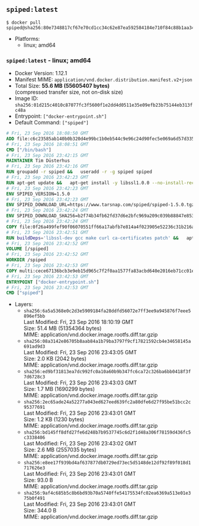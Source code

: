## `spiped:latest`

```console
$ docker pull spiped@sha256:80e7348817cf67e70cd1cc34c62e87ea592584184e710f84c88b1aa34117af2b
```

-	Platforms:
	-	linux; amd64

### `spiped:latest` - linux; amd64

-	Docker Version: 1.12.1
-	Manifest MIME: `application/vnd.docker.distribution.manifest.v2+json`
-	Total Size: **55.6 MB (55605407 bytes)**  
	(compressed transfer size, not on-disk size)
-	Image ID: `sha256:01d215c4010c87077fc3f5600f1e2dd4d0511e35e09efb23b75144eb313fc48a`
-	Entrypoint: `["docker-entrypoint.sh"]`
-	Default Command: `["spiped"]`

```dockerfile
# Fri, 23 Sep 2016 18:08:50 GMT
ADD file:c6c23585ab140b0b320d4e99bc1b0eb544c9e96c24d90fec5e069a6d57d335ca in / 
# Fri, 23 Sep 2016 18:08:51 GMT
CMD ["/bin/bash"]
# Fri, 23 Sep 2016 23:42:15 GMT
MAINTAINER Tim Düsterhus
# Fri, 23 Sep 2016 23:42:16 GMT
RUN groupadd -r spiped &&	useradd -r -g spiped spiped
# Fri, 23 Sep 2016 23:42:23 GMT
RUN apt-get update &&	apt-get install -y libssl1.0.0 --no-install-recommends &&	rm -rf /var/lib/apt/lists/*
# Fri, 23 Sep 2016 23:42:23 GMT
ENV SPIPED_VERSION=1.5.0
# Fri, 23 Sep 2016 23:42:23 GMT
ENV SPIPED_DOWNLOAD_URL=https://www.tarsnap.com/spiped/spiped-1.5.0.tgz
# Fri, 23 Sep 2016 23:42:24 GMT
ENV SPIPED_DOWNLOAD_SHA256=b2f74b34fb62fd37d6e2bfc969a209c039b88847e853a49e91768dec625facd7
# Fri, 23 Sep 2016 23:42:24 GMT
COPY file:0f26a499fef90f06070551ff66a17abfb7e814a4f023905e52236c31b216a7bb in /0001-Fix-docker-stop-issue.patch 
# Fri, 23 Sep 2016 23:42:51 GMT
RUN buildDeps='libssl-dev gcc make curl ca-certificates patch' &&	apt-get update && apt-get install -y $buildDeps --no-install-recommends &&	rm -rf /var/lib/apt/lists/* &&	curl -fsSL "$SPIPED_DOWNLOAD_URL" -o spiped.tar.gz &&	echo "$SPIPED_DOWNLOAD_SHA256 spiped.tar.gz" |sha256sum -c - &&	mkdir -p /usr/local/src/spiped &&	tar xzf "spiped.tar.gz" -C /usr/local/src/spiped --strip-components=1 &&	rm "spiped.tar.gz" &&	patch -p1 -d /usr/local/src/spiped/ < /0001-Fix-docker-stop-issue.patch &&	make -C /usr/local/src/spiped &&	make -C /usr/local/src/spiped install &&	rm -rf /usr/local/src/spiped &&	apt-get purge -y --auto-remove $buildDeps
# Fri, 23 Sep 2016 23:42:52 GMT
VOLUME [/spiped]
# Fri, 23 Sep 2016 23:42:52 GMT
WORKDIR /spiped
# Fri, 23 Sep 2016 23:42:53 GMT
COPY multi:cece67136bcb3e9eb15d965c7f2f0aa1577fa83acbd640e2016eb71cc01e0cfa in /usr/local/bin/ 
# Fri, 23 Sep 2016 23:42:53 GMT
ENTRYPOINT ["docker-entrypoint.sh"]
# Fri, 23 Sep 2016 23:42:53 GMT
CMD ["spiped"]
```

-	Layers:
	-	`sha256:6a5a5368e0c2d3e5909184fa28ddfd56072e7ff3ee9a945876f7eee5896ef5bb`  
		Last Modified: Fri, 23 Sep 2016 18:10:19 GMT  
		Size: 51.4 MB (51354364 bytes)  
		MIME: application/vnd.docker.image.rootfs.diff.tar.gzip
	-	`sha256:08a3142e86705b8aab84a1b79ba3797f9cf17821592cb4e34658145a691ad9d3`  
		Last Modified: Fri, 23 Sep 2016 23:43:05 GMT  
		Size: 2.0 KB (2042 bytes)  
		MIME: application/vnd.docker.image.rootfs.diff.tar.gzip
	-	`sha256:ed9bf31813ea7dc992fc0a10a60b9b347fc6ca72c326ba6bb0418f3f7d6728c3`  
		Last Modified: Fri, 23 Sep 2016 23:43:03 GMT  
		Size: 1.7 MB (1690299 bytes)  
		MIME: application/vnd.docker.image.rootfs.diff.tar.gzip
	-	`sha256:2ec65ade24a52277a043ed627eed639fc2a80dfe6d27f95be51bcc2c95377691`  
		Last Modified: Fri, 23 Sep 2016 23:43:01 GMT  
		Size: 1.2 KB (1230 bytes)  
		MIME: application/vnd.docker.image.rootfs.diff.tar.gzip
	-	`sha256:bd145ff8dfd27fe6d248b7b9537745c6d2f1d48a306f78159d436fc5c3338406`  
		Last Modified: Fri, 23 Sep 2016 23:43:02 GMT  
		Size: 2.6 MB (2557035 bytes)  
		MIME: application/vnd.docker.image.rootfs.diff.tar.gzip
	-	`sha256:e8ee17f939bd4af637877db0729ed73ec5d5148de12df92f89f018d1717626e3`  
		Last Modified: Fri, 23 Sep 2016 23:43:01 GMT  
		Size: 93.0 B  
		MIME: application/vnd.docker.image.rootfs.diff.tar.gzip
	-	`sha256:9af4c685b5c8b6bd93b70a5740ffe54175534fc02ea6369a513e01e375b0f491`  
		Last Modified: Fri, 23 Sep 2016 23:43:01 GMT  
		Size: 344.0 B  
		MIME: application/vnd.docker.image.rootfs.diff.tar.gzip
